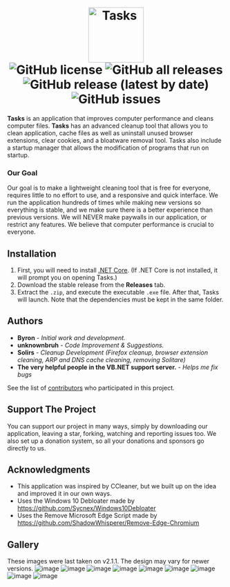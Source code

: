 <h1 align="center">
  <img src="https://user-images.githubusercontent.com/53088136/136106972-30a9cca8-7a32-479a-9368-74ffe2d60a43.png" alt="Tasks" height="128" /><br>
  <img alt="GitHub license" src="https://img.shields.io/github/license/litetools/tasks?style=flat-square"> <img alt="GitHub all releases" src="https://img.shields.io/github/downloads/LiteTools/Tasks/total?style=flat-square"> <img alt="GitHub release (latest by date)" src="https://img.shields.io/github/v/release/LiteTools/Tasks?style=flat-square"> <img alt="GitHub issues" src="https://img.shields.io/github/issues/LiteTools/Tasks?style=flat-square">
</h1>

**Tasks** is an application that improves computer performance and cleans computer files. **Tasks** has an advanced cleanup tool that allows you to clean application, cache files as well as uninstall unused browser extensions, clear cookies, and a bloatware removal tool. Tasks also include a startup manager that allows the modification of programs that run on startup.

### Our Goal

Our goal is to make a lightweight cleaning tool that is free for everyone, requires little to no effort to use, and a responsive and quick interface. We run the application hundreds of times while making new versions so everything is stable, and we make sure there is a better experience than previous versions. We will NEVER make paywalls in our application, or restrict any features. We believe that computer performance is crucial to everyone.

## Installation
1. First, you will need to install [.NET Core](https://dotnet.microsoft.com/download). (If .NET Core is not installed, it will prompt you on opening Tasks.)
2. Download the stable release from the **Releases** tab.
3. Extract the `.zip`, and execute the executable `.exe` file. After that, Tasks will launch.
Note that the dependencies must be kept in the same folder.

## Authors
* **Byron** - *Initial work and development.*
* **unknownbruh** - *Code Improvement & Suggestions.*
* **Solirs** - *Cleanup Development (Firefox cleanup, browser extension cleaning, ARP and DNS cache cleaning, removing Solitare)*
* **The very helpful people in the VB.NET support server.** - *Helps me fix bugs*

See the list of [contributors](https://github.com/LiteTools/Tasks/contributors) who participated in this project.

## Support The Project
You can support our project in many ways, simply by downloading our application, leaving a star, forking, watching and reporting issues too. We also set up a donation system, so all your donations and sponsors go directly to us.

## Acknowledgments
* This application was inspired by CCleaner, but we built up on the idea and improved it in our own ways.
* Uses the Windows 10 Debloater made by https://github.com/Sycnex/Windows10Debloater
* Uses the Remove Microsoft Edge Script made by https://github.com/ShadowWhisperer/Remove-Edge-Chromium


## Gallery
These images were last taken on v2.1.1. The design may vary for newer versions.
![image](https://user-images.githubusercontent.com/53088136/138777568-108d56b8-5f93-4a19-8055-52816defe49b.png)
![image](https://user-images.githubusercontent.com/53088136/138777602-c4a7cc43-4892-4711-9811-fafdb4948208.png)
![image](https://user-images.githubusercontent.com/53088136/138777626-fe92818e-dc16-45c2-8734-bedd7746178c.png)
![image](https://user-images.githubusercontent.com/53088136/138777656-ec60c2ed-fc2c-4ce0-8ea2-4c6a7fe6a19f.png)
![image](https://user-images.githubusercontent.com/53088136/138777673-6a2b2ba3-7a77-4413-92c4-5313da218880.png)
![image](https://user-images.githubusercontent.com/53088136/138777693-cedc569e-abbc-4df6-b669-0c6695eff6d7.png)
![image](https://user-images.githubusercontent.com/53088136/138777780-9e1d4222-be12-4015-8bae-fa2f9e495b54.png)
![image](https://user-images.githubusercontent.com/53088136/138777811-442fe635-465f-4eff-8525-da301cf1731c.png)
![image](https://user-images.githubusercontent.com/53088136/138777830-c2c6b688-9254-4fe1-85d6-cb5ec7a90d57.png)


